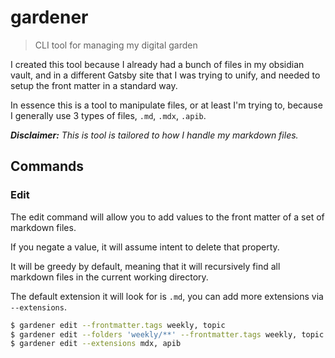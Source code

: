 # gardener

> CLI tool for managing my digital garden

I created this tool because I already had a bunch of files in my obsidian vault, and in a different Gatsby site that I was trying to unify, and needed to setup the front matter in a standard way.

In essence this is a tool to manipulate files, or at least I'm trying to, because I generally use 3 types of files, `.md`, `.mdx`, `.apib`. 

_**Disclaimer:** This is tool is tailored to how I handle my markdown files._

## Commands

### Edit

The edit command will allow you to add values to the front matter of a set of markdown files.

If you negate a value, it will assume intent to delete that property.

It will be greedy by default, meaning that it will recursively find all markdown files in the current working directory.

The default extension it will look for is `.md`, you can add more extensions via `--extensions`.

```bash
$ gardener edit --frontmatter.tags weekly, topic
$ gardener edit --folders 'weekly/**' --frontmatter.tags weekly, topic
$ gardener edit --extensions mdx, apib
```
